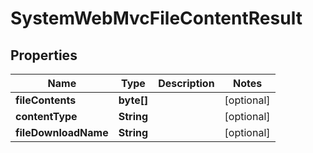 
# SystemWebMvcFileContentResult

## Properties
Name | Type | Description | Notes
------------ | ------------- | ------------- | -------------
**fileContents** | **byte[]** |  |  [optional]
**contentType** | **String** |  |  [optional]
**fileDownloadName** | **String** |  |  [optional]



